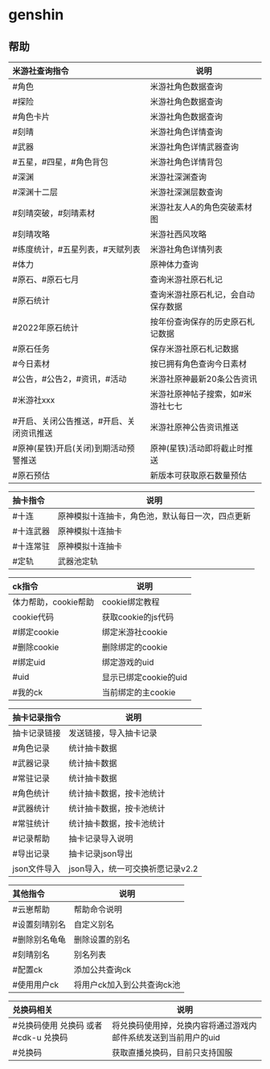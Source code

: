 # genshin
## 帮助

| 米游社查询指令                           | 说明                               |
| :--------------------------------------- | ---------------------------------- |
| #角色                                    | 米游社角色数据查询                 |
| #探险                                    | 米游社角色数据查询                 |
| #角色卡片                                | 米游社角色数据查询                 |
| #刻晴                                    | 米游社角色详情查询                 |
| #武器                                    | 米游社角色详情武器查询             |
| #五星，#四星，#角色背包                  | 米游社角色详情背包                 |
| #深渊                                    | 米游社深渊查询                     |
| #深渊十二层                              | 米游社深渊层数查询                 |
| #刻晴突破，#刻晴素材                     | 米游社友人A的角色突破素材图        |
| #刻晴攻略                                | 米游社西风攻略                     |
| #练度统计，#五星列表，#天赋列表          | 米游社角色详情列表                 |
| #体力                                    | 原神体力查询                       |
| #原石、#原石七月                         | 查询米游社原石札记                 |
| #原石统计                                | 查询米游社原石札记，会自动保存数据 |
| #2022年原石统计                          | 按年份查询保存的历史原石札记数据   |
| #原石任务                                | 保存米游社原石札记数据             |
| #今日素材                                | 按已拥有角色查询今日素材           |
| #公告，#公告2，#资讯，#活动              | 米游社原神最新20条公告资讯         |
| #米游社xxx                               | 米游社原神帖子搜索，如#米游社七七  |
| #开启、关闭公告推送，#开启、关闭资讯推送 | 米游社原神公告资讯推送             |
| #原神(星铁)开启(关闭)到期活动预警推送    | 原神(星铁)活动即将截止时推送       |
| #原石预估                                | 新版本可获取原石数量预估           |

| 抽卡指令  | 说明                                             |
| :-------- | ------------------------------------------------ |
| #十连     | 原神模拟十连抽卡，角色池，默认每日一次，四点更新 |
| #十连武器 | 原神模拟十连抽卡                                 |
| #十连常驻 | 原神模拟十连抽卡                                 |
| #定轨     | 武器池定轨                                       |

| ck指令               | 说明                  |
| :------------------- | --------------------- |
| 体力帮助，cookie帮助 | cookie绑定教程        |
| cookie代码           | 获取cookie的js代码    |
| #绑定cookie          | 绑定米游社cookie      |
| #删除cookie          | 删除绑定的cookie      |
| #绑定uid             | 绑定游戏的uid         |
| #uid                 | 显示已绑定cookie的uid |
| #我的ck              | 当前绑定的主cookie    |

| 抽卡记录指令 | 说明                             |
| :----------- | -------------------------------- |
| 抽卡记录链接 | 发送链接，导入抽卡记录           |
| #角色记录    | 统计抽卡数据                     |
| #武器记录    | 统计抽卡数据                     |
| #常驻记录    | 统计抽卡数据                     |
| #角色统计    | 统计抽卡数据，按卡池统计         |
| #武器统计    | 统计抽卡数据，按卡池统计         |
| #常驻统计    | 统计抽卡数据，按卡池统计         |
| #记录帮助    | 抽卡记录导入说明                 |
| #导出记录    | 抽卡记录json导出                 |
| json文件导入 | json导入，统一可交换祈愿记录v2.2 |

| 其他指令      | 说明                       |
| :------------ | -------------------------- |
| #云崽帮助     | 帮助命令说明               |
| #设置刻晴别名 | 自定义别名                 |
| #删除别名龟龟 | 删除设置的别名             |
| #刻晴别名     | 别名列表                   |
| #配置ck       | 添加公共查询ck             |
| #使用用户ck   | 将用户ck加入到公共查询ck池 |

| 兑换码相关                            | 说明                                                            |
| :------------------------------------ | --------------------------------------------------------------- |
| #兑换码使用 兑换码 或者 #cdk-u 兑换码 | 将兑换码使用掉，兑换内容将通过游戏内邮件系统发送到当前用户的uid |
| #兑换码                               | 获取直播兑换码，目前只支持国服                                  |

